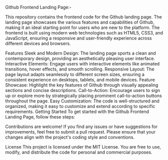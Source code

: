 Github Frontend Landing Page:-

This repository contains the frontend code for the Github landing page. The landing page showcases the various features and capabilities of Github, making it an ideal starting point for users who are new to the platform. The frontend is built using modern web technologies such as HTML5, CSS3, and JavaScript, ensuring a responsive and user-friendly experience across different devices and browsers.

Features
Sleek and Modern Design: The landing page sports a clean and contemporary design, providing an aesthetically pleasing user interface.
Interactive Elements: Engage users with interactive elements like animated transitions, hover effects, and smooth scrolling.
Responsive Layout: The page layout adapts seamlessly to different screen sizes, ensuring a consistent experience on desktops, tablets, and mobile devices.
Feature Showcase: Highlight the key features of Github through visually appealing sections and concise descriptions.
Call-to-Action: Encourage users to sign up or explore more by strategically placing prominent call-to-action buttons throughout the page.
Easy Customization: The code is well-structured and organized, making it easy to customize and extend according to specific requirements.
Getting Started
To get started with the Github Frontend Landing Page, follow these steps:


Contributions are welcome! If you find any issues or have suggestions for improvements, feel free to submit a pull request. Please ensure that your changes align with the project's coding style and conventions.

License
This project is licensed under the MIT License. You are free to use, modify, and distribute the code for personal and commercial purposes.
